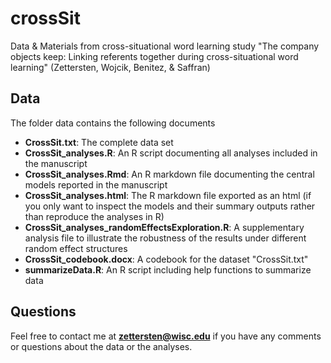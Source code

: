 # crossSit
Data &amp; Materials from cross-situational word learning study "The company objects keep:  Linking referents together during cross-situational word learning" (Zettersten, Wojcik, Benitez, &amp; Saffran)

## Data

The folder data contains the following documents

- **CrossSit.txt**: The complete data set
- **CrossSit_analyses.R**: An R script documenting all analyses included in the manuscript
- **CrossSit_analyses.Rmd**: An R markdown file documenting the central models reported in the manuscript
- **CrossSit_analyses.html**: The R markdown file exported as an html (if you only want to inspect the models and their summary outputs rather than reproduce the analyses in R)
- **CrossSit_analyses_randomEffectsExploration.R**: A supplementary analysis file to illustrate the robustness of the results under different random effect structures
- **CrossSit_codebook.docx**: A codebook for the dataset "CrossSit.txt"
- **summarizeData.R**: An R script including help functions to summarize data

## Questions

Feel free to contact me at **zettersten@wisc.edu** if you have any comments or questions about the data or the analyses.
